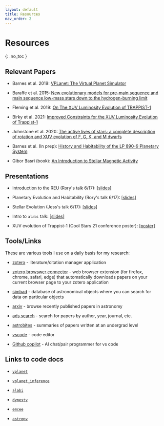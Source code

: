 ```yaml
---
layout: default
title: Resources
nav_order: 2
---
```


# Resources
{: .no_toc }


## Relevant Papers

- Barnes et al. 2019: [VPLanet: The Virtual Planet Simulator](https://arxiv.org/abs/1905.06367)

- Baraffe et al. 2015: [New evolutionary models for pre-main sequence and main sequence low-mass stars down to the hydrogen-burning limit](https://www.aanda.org/articles/aa/full_html/2015/05/aa25481-14/aa25481-14.html)

- Fleming et al. 2019: [On The XUV Luminosity Evolution of TRAPPIST-1](https://arxiv.org/abs/1906.05250)

- Birky et al. 2021: [Improved Constraints for the XUV Luminosity Evolution of Trappist-1](https://iopscience.iop.org/article/10.3847/2515-5172/ac034c/meta)

- Johnstone et al. 2020: [The active lives of stars: a complete description of rotation and XUV evolution of F, G, K, and M dwarfs](https://arxiv.org/abs/2009.07695)

- Barnes et al. (In prep): [History and Habitability of the LP 890-9 Planetary System](../files/LP_890_9___VPLanet-1.pdf)

- Gibor Basri (book): [An Introduction to Stellar Magnetic Activity](../files/IntroToStellarActivity.pdf)


## Presentations

- Introduction to the REU (Rory's talk 6/17): [[slides]](../files/YUPRA_REU_1.pdf)

- Planetary Evolution and Habitability (Rory's talk 6/17): [[slides]](../files/YUPRA_REU_2.pdf)

- Stellar Evolution (Jess's talk 6/17): [[slides]](https://docs.google.com/presentation/d/1RE33iOhzoHcbD9w70HvNFC8fZuEbMH5mr9he0n30iOA/edit?usp=sharing)

- Intro to `alabi` talk: [[slides]](../files/alabi_talk.pdf)

- XUV evolution of Trappist-1 (Cool Stars 21 conference poster): [[poster]](../files/coolstars21.pdf)


## Tools/Links

These are various tools I use on a daily basis for my research:

- [zotero](https://www.zotero.org/) - literature/citation manager application

- [zotero browswer connector](https://www.zotero.org/download/connectors) - web browser extension (for firefox, chrome, safari, edge) that automatically downloads papers on your current browser page to your zotero application

- [simbad](http://simbad.cds.unistra.fr/simbad/sim-fbasic) - database of astronomical objects where you can search for data on particular objects

- [arxiv](https://arxiv.org/list/astro-ph/recent) - browse recently published papers in astronomy

- [ads search](https://ui.adsabs.harvard.edu/) - search for papers by author, year, journal, etc.

- [astrobites](https://astrobites.org/) - summaries of papers written at an undergrad level

- [vscode](https://code.visualstudio.com/) - code editor

- [Github copilot](https://techcommunity.microsoft.com/t5/educator-developer-blog/step-by-step-setting-up-github-student-and-github-copilot-as-an/ba-p/3736279) - AI chat/pair programmer for vs code

## Links to code docs

- [`vplanet`](https://virtualplanetarylaboratory.github.io/vplanet/)

- [`vplanet_inference`](https://github.com/jbirky/vplanet_inference)

- [`alabi`](https://jbirky.github.io/alabi/build/index.html)

- [`dynesty`](https://dynesty.readthedocs.io/en/stable/)

- [`emcee`](https://emcee.readthedocs.io/en/stable/)

- [`astropy`](https://docs.astropy.org/en/stable/)